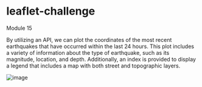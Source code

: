 # leaflet-challenge
Module 15

By utilizing an API, we can plot the coordinates of the most recent earthquakes that have occurred within the last 24 hours. This plot includes a variety of information about the type of earthquake, such as its magnitude, location, and depth. Additionally, an index is provided to display a legend that includes a map with both street and topographic layers.

![image](https://user-images.githubusercontent.com/118644844/237047482-b00a1f8e-d69c-4bbe-9d5a-daea0447da3e.png)
